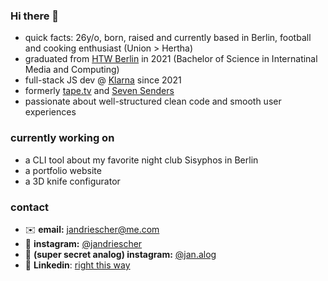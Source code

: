 ### Hi there 👋

- quick facts: 26y/o, born, raised and currently based in Berlin, football and cooking enthusiast (Union > Hertha) 
- graduated from [HTW Berlin](https://www.htw-berlin.de/en/) in 2021 (Bachelor of Science in Internatinal Media and Computing)
- full-stack JS dev @ [Klarna](https://www.klarna.com/) since 2021
- formerly [tape.tv](https://de.wikipedia.org/wiki/Tape.tv) and [Seven Senders](https://sevensenders.com/)
- passionate about well-structured clean code and smooth user experiences

### currently working on

- a CLI tool about my favorite night club Sisyphos in Berlin
- a portfolio website
- a 3D knife configurator

### contact

- ✉️ **email:** jandriescher@me.com
- 📸 **instagram:** [@jandriescher](https://www.instagram.com/jandriescher/)
- 🌅 **(super secret analog) instagram:** [@jan.alog](https://www.instagram.com/jan.alog/)
- 👔 **Linkedin**: [right this way](https://www.linkedin.com/in/jan-driescher-056649178/)

